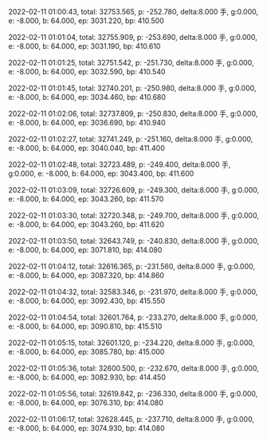 2022-02-11 01:00:43, total: 32753.565, p: -252.780, delta:8.000 手, g:0.000, e: -8.000, b: 64.000, ep: 3031.220, bp: 410.500

2022-02-11 01:01:04, total: 32755.909, p: -253.690, delta:8.000 手, g:0.000, e: -8.000, b: 64.000, ep: 3031.190, bp: 410.610

2022-02-11 01:01:25, total: 32751.542, p: -251.730, delta:8.000 手, g:0.000, e: -8.000, b: 64.000, ep: 3032.590, bp: 410.540

2022-02-11 01:01:45, total: 32740.201, p: -250.980, delta:8.000 手, g:0.000, e: -8.000, b: 64.000, ep: 3034.460, bp: 410.680

2022-02-11 01:02:06, total: 32737.809, p: -250.830, delta:8.000 手, g:0.000, e: -8.000, b: 64.000, ep: 3036.690, bp: 410.940

2022-02-11 01:02:27, total: 32741.249, p: -251.160, delta:8.000 手, g:0.000, e: -8.000, b: 64.000, ep: 3040.040, bp: 411.400

2022-02-11 01:02:48, total: 32723.489, p: -249.400, delta:8.000 手, g:0.000, e: -8.000, b: 64.000, ep: 3043.400, bp: 411.600

2022-02-11 01:03:09, total: 32726.609, p: -249.300, delta:8.000 手, g:0.000, e: -8.000, b: 64.000, ep: 3043.260, bp: 411.570

2022-02-11 01:03:30, total: 32720.348, p: -249.700, delta:8.000 手, g:0.000, e: -8.000, b: 64.000, ep: 3043.260, bp: 411.620

2022-02-11 01:03:50, total: 32643.749, p: -240.830, delta:8.000 手, g:0.000, e: -8.000, b: 64.000, ep: 3071.810, bp: 414.080

2022-02-11 01:04:12, total: 32616.365, p: -231.560, delta:8.000 手, g:0.000, e: -8.000, b: 64.000, ep: 3087.320, bp: 414.860

2022-02-11 01:04:32, total: 32583.346, p: -231.970, delta:8.000 手, g:0.000, e: -8.000, b: 64.000, ep: 3092.430, bp: 415.550

2022-02-11 01:04:54, total: 32601.764, p: -233.270, delta:8.000 手, g:0.000, e: -8.000, b: 64.000, ep: 3090.810, bp: 415.510

2022-02-11 01:05:15, total: 32601.120, p: -234.220, delta:8.000 手, g:0.000, e: -8.000, b: 64.000, ep: 3085.780, bp: 415.000

2022-02-11 01:05:36, total: 32600.500, p: -232.670, delta:8.000 手, g:0.000, e: -8.000, b: 64.000, ep: 3082.930, bp: 414.450

2022-02-11 01:05:56, total: 32619.842, p: -236.330, delta:8.000 手, g:0.000, e: -8.000, b: 64.000, ep: 3076.310, bp: 414.080

2022-02-11 01:06:17, total: 32628.445, p: -237.710, delta:8.000 手, g:0.000, e: -8.000, b: 64.000, ep: 3074.930, bp: 414.080